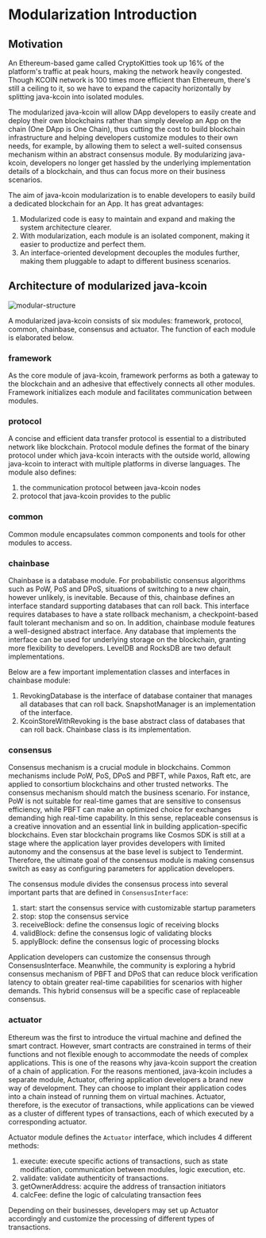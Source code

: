 # Modularization Introduction

## Motivation

An Ethereum-based game called CryptoKitties took up 16% of the platform's traffic at peak hours, making the network heavily congested. Though KCOIN network is 100 times more efficient than Ethereum, there's still a ceiling to it, so we have to expand the capacity horizontally by splitting java-kcoin into isolated modules.

The modularized java-kcoin will allow DApp developers to easily create and deploy their own blockchains rather than simply develop an App on the chain (One DApp is One Chain), thus cutting the cost to build blockchain infrastructure and helping developers customize modules to their own needs, for example, by allowing them to select a well-suited consensus mechanism within an abstract consensus module. By modularizing java-kcoin, developers no longer get hassled by the underlying implementation details of a blockchain, and thus can focus more on their business scenarios.

The aim of java-kcoin modularization is to enable developers to easily build a dedicated blockchain for an App. It has great advantages:

1. Modularized code is easy to maintain and expand and making the system architecture clearer.
2. With modularization, each module is an isolated component, making it easier to productize and perfect them.
3. An interface-oriented development decouples the modules further, making them pluggable to adapt to different business scenarios.

## Architecture of modularized java-kcoin

![modular-structure](https://github.com/kcoinprotocol/java-kcoin/blob/develop/docs/images/module.png)

A modularized java-kcoin consists of six modules: framework, protocol, common, chainbase, consensus and actuator. The function of each module is elaborated below.

### framework

As the core module of java-kcoin, framework performs as both a gateway to the blockchain and an adhesive that effectively connects all other modules. Framework initializes each module and facilitates communication between modules.

### protocol

A concise and efficient data transfer protocol is essential to a distributed network like blockchain. Protocol module defines the format of the binary protocol under which java-kcoin interacts with the outside world, allowing java-kcoin to interact with multiple platforms in diverse languages. The module also defines:

1. the communication protocol between java-kcoin nodes
2. protocol that java-kcoin provides to the public

### common

Common module encapsulates common components and tools for other modules to access.

### chainbase

Chainbase is a database module. For probabilistic consensus algorithms such as PoW, PoS and DPoS, situations of switching to a new chain, however unlikely, is inevitable. Because of this, chainbase defines an interface standard supporting databases that can roll back. This interface requires databases to have a state rollback mechanism, a checkpoint-based fault tolerant mechanism and so on.
In addition, chainbase module features a well-designed abstract interface. Any database that implements the interface can be used for underlying storage on the blockchain, granting more flexibility to developers. LevelDB and RocksDB are two default implementations.

Below are a few important implementation classes and interfaces in chainbase module:

1. RevokingDatabase is the interface of database container that manages all databases that can roll back. SnapshotManager is an implementation of the interface.
2. KcoinStoreWithRevoking is the base abstract class of databases that can roll back. Chainbase class is its implementation.

### consensus

Consensus mechanism is a crucial module in blockchains. Common mechanisms include PoW, PoS, DPoS and PBFT, while Paxos, Raft etc, are applied to consortium blockchains and other trusted networks. The consensus mechanism should match the business scenario. For instance, PoW is not suitable for real-time games that are sensitive to consensus efficiency, while PBFT can make an optimized choice for exchanges demanding high real-time capability. In this sense, replaceable consensus is a creative innovation and an essential link in building application-specific blockchains. Even star blockchain programs like Cosmos SDK is still at a stage where the application layer provides developers with limited autonomy and the consensus at the base level is subject to Tendermint. Therefore, the ultimate goal of the consensus module is making consensus switch as easy as configuring parameters for application developers.

The consensus module divides the consensus process into several important parts that are defined in `ConsensusInterface`:
1. start: start the consensus service with customizable startup parameters
2. stop: stop the consensus service
3. receiveBlock: define the consensus logic of receiving blocks
4. validBlock: define the consensus logic of validating blocks
5. applyBlock: define the consensus logic of processing blocks

Application developers can customize the consensus through ConsensusInterface. Meanwhile, the community is exploring a hybrid consensus mechanism of PBFT and DPoS that can reduce block verification latency to obtain greater real-time capabilities for scenarios with higher demands. This hybrid consensus will be a specific case of replaceable consensus.

### actuator

Ethereum was the first to introduce the virtual machine and defined the smart contract. However, smart contracts are constrained in terms of their functions and not flexible enough to accommodate the needs of complex applications. This is one of the reasons why java-kcoin support the creation of a chain of application. For the reasons mentioned, java-kcoin includes a separate module, Actuator, offering application developers a brand new way of development. They can choose to implant their application codes into a chain instead of running them on virtual machines. Actuator, therefore, is the executor of transactions, while applications can be viewed as a cluster of different types of transactions, each of which executed by a corresponding actuator.

Actuator module defines the `Actuator` interface, which includes 4 different methods:
1. execute: execute specific actions of transactions, such as state modification, communication between modules, logic execution, etc.
2. validate: validate authenticity of transactions.
3. getOwnerAddress: acquire the address of transaction initiators
4. calcFee: define the logic of calculating transaction fees

Depending on their businesses, developers may set up Actuator accordingly and customize the processing of different types of transactions.
 